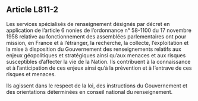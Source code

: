 Article L811-2
----
Les services spécialisés de renseignement désignés par décret en application de
l’article 6 nonies de l’ordonnance n° 58-1100 du 17 novembre 1958 relative au
fonctionnement des assemblées parlementaires ont pour mission, en France et à
l’étranger, la recherche, la collecte, l’exploitation et la mise à disposition
du Gouvernement des renseignements relatifs aux enjeux géopolitiques et
stratégiques ainsi qu’aux menaces et aux risques susceptibles d’affecter la vie
de la Nation. Ils contribuent à la connaissance et à l’anticipation de ces
enjeux ainsi qu’à la prévention et à l’entrave de ces risques et menaces.

Ils agissent dans le respect de la loi, des instructions du Gouvernement et
des orientations déterminées en conseil national du renseignement.
